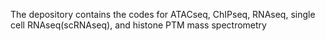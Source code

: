 The depository contains the codes for ATACseq, ChIPseq, RNAseq, single cell RNAseq(scRNAseq), and histone PTM mass spectrometry
